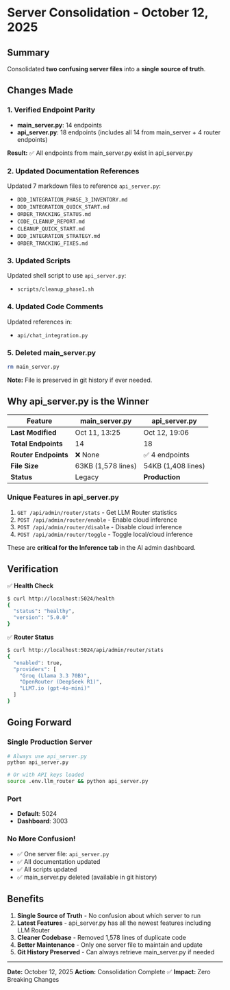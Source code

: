 # Server Consolidation - October 12, 2025

## Summary

Consolidated **two confusing server files** into a **single source of truth**.

## Changes Made

### 1. Verified Endpoint Parity
- **main_server.py**: 14 endpoints
- **api_server.py**: 18 endpoints (includes all 14 from main_server + 4 router endpoints)

**Result:** ✅ All endpoints from main_server.py exist in api_server.py

### 2. Updated Documentation References
Updated 7 markdown files to reference `api_server.py`:
- `DDD_INTEGRATION_PHASE_3_INVENTORY.md`
- `DDD_INTEGRATION_QUICK_START.md`
- `ORDER_TRACKING_STATUS.md`
- `CODE_CLEANUP_REPORT.md`
- `CLEANUP_QUICK_START.md`
- `DDD_INTEGRATION_STRATEGY.md`
- `ORDER_TRACKING_FIXES.md`

### 3. Updated Scripts
Updated shell script to use `api_server.py`:
- `scripts/cleanup_phase1.sh`

### 4. Updated Code Comments
Updated references in:
- `api/chat_integration.py`

### 5. Deleted main_server.py
```bash
rm main_server.py
```

**Note:** File is preserved in git history if ever needed.

## Why api_server.py is the Winner

| Feature | main_server.py | api_server.py |
|---------|---------------|---------------|
| **Last Modified** | Oct 11, 13:25 | Oct 12, 19:06 |
| **Total Endpoints** | 14 | 18 |
| **Router Endpoints** | ❌ None | ✅ 4 endpoints |
| **File Size** | 63KB (1,578 lines) | 54KB (1,408 lines) |
| **Status** | Legacy | **Production** |

### Unique Features in api_server.py
1. `GET /api/admin/router/stats` - Get LLM Router statistics
2. `POST /api/admin/router/enable` - Enable cloud inference
3. `POST /api/admin/router/disable` - Disable cloud inference
4. `POST /api/admin/router/toggle` - Toggle local/cloud inference

These are **critical for the Inference tab** in the AI admin dashboard.

## Verification

✅ **Health Check**
```bash
$ curl http://localhost:5024/health
{
  "status": "healthy",
  "version": "5.0.0"
}
```

✅ **Router Status**
```bash
$ curl http://localhost:5024/api/admin/router/stats
{
  "enabled": true,
  "providers": [
    "Groq (Llama 3.3 70B)",
    "OpenRouter (DeepSeek R1)",
    "LLM7.io (gpt-4o-mini)"
  ]
}
```

## Going Forward

### Single Production Server
```bash
# Always use api_server.py
python api_server.py

# Or with API keys loaded
source .env.llm_router && python api_server.py
```

### Port
- **Default**: 5024
- **Dashboard**: 3003

### No More Confusion!
- ✅ One server file: `api_server.py`
- ✅ All documentation updated
- ✅ All scripts updated
- ✅ main_server.py deleted (available in git history)

## Benefits

1. **Single Source of Truth** - No confusion about which server to run
2. **Latest Features** - api_server.py has all the newest features including LLM Router
3. **Cleaner Codebase** - Removed 1,578 lines of duplicate code
4. **Better Maintenance** - Only one server file to maintain and update
5. **Git History Preserved** - Can always retrieve main_server.py if needed

---

**Date:** October 12, 2025
**Action:** Consolidation Complete ✅
**Impact:** Zero Breaking Changes
